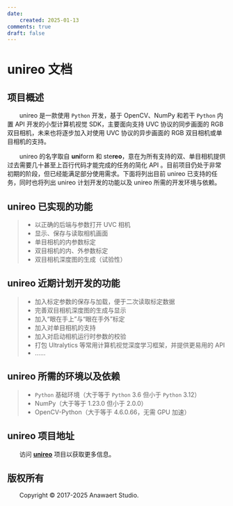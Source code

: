 ```yaml
---
date:
    created: 2025-01-13
comments: true
draft: false
---
```


# unireo 文档

## 项目概述
&emsp;&emsp;unireo 是一款使用 `Python` 开发，基于 OpenCV、NumPy 和若干 `Python` 内置 API 开发的小型计算机视觉 SDK，主要面向支持 UVC 协议的同步画面的 RGB 双目相机，未来也将逐步加入对使用 UVC 协议的异步画面的 RGB 双目相机或单目相机的支持。

&emsp;&emsp;unireo 的名字取自 **uni**form 和 ste**reo**，意在为所有支持的双、单目相机提供过去需要几十甚至上百行代码才能完成的任务的简化 API 。目前项目仍处于非常初期的阶段，但已经能满足部分使用需求。下面将列出目前 unireo 已支持的任务，同时也将列出 unireo 计划开发的功能以及 unireo 所需的开发环境与依赖。

## unireo 已实现的功能
> * 以正确的后端与参数打开 UVC 相机
> * 显示、保存与读取相机画面
> * 单目相机的内参数标定
> * 双目相机的内、外参数标定
> * 双目相机深度图的生成（试验性）

## unireo 近期计划开发的功能
> * 加入标定参数的保存与加载，便于二次读取标定数据
> * 完善双目相机深度图的生成与显示
> * 加入“眼在手上”与“眼在手外”标定
> * 加入对单目相机的支持
> * 加入对启动相机运行时参数的校验
> * 打包 Ultralytics 等常用计算机视觉深度学习框架，并提供更易用的 API
> * ……

## unireo 所需的环境以及依赖
> * `Python` 基础环境（大于等于 `Python` 3.6 但小于 `Python` 3.12）
> * NumPy（大于等于 1.23.0 但小于 2.0.0）
> * OpenCV-Python（大于等于 4.6.0.66，无需 GPU 加速）

## unireo 项目地址
&emsp;&emsp;访问 [**unireo**](https://github.com/Anawaert/unireo) 项目以获取更多信息。

## 版权所有
&emsp;&emsp;Copyright &copy; 2017-2025 Anawaert Studio.
